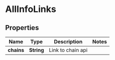 
# AllInfoLinks

## Properties
Name | Type | Description | Notes
------------ | ------------- | ------------- | -------------
**chains** | **String** | Link to chain api | 



